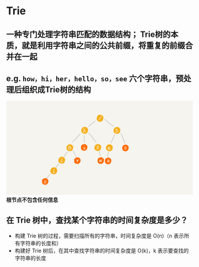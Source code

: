 # Trie

## 一种专门处理字符串匹配的数据结构； Trie树的本质，就是利用字符串之间的公共前缀，将重复的前缀合并在一起

## e.g. `how，hi，her，hello，so，see` 六个字符串，预处理后组织成Trie树的结构
![6string](/image/6string.jpg)
**根节点不包含任何信息**

## 在 Trie 树中，查找某个字符串的时间复杂度是多少？
- 构建 Trie 树的过程，需要扫描所有的字符串，时间复杂度是 O(n)（n 表示所有字符串的长度和）
- 构建好 Trie 树后，在其中查找字符串的时间复杂度是 O(k)，k 表示要查找的字符串的长度

## 
